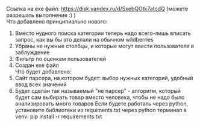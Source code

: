 Ссылка на exe файл: https://disk.yandex.ru/d/SxebQOtk7atcdQ (можете разрешать выполнение :) )  
Что добавлено принципиально нового:  
  1) Вместо нудного поиска категории теперь надо всего-лишь вписать запрос, как вы бы это делали на обычном wildberries  
  2) Убраны не нужные столбцы, и которые могут ввести пользователя в заблуждение  
  3) Фильтр по оценкам пользователей  
  4) Создан exe файл  
Что будет добавлено:  
  1) Сайт парсера, на котором будет: выбор нужных категорий, удобный ввод всех значений  
  2) Будет сделан так называемый "не парсер" - алгоритм, который будет сам выбирать товар вместо человека, чтобы не надо было анализировать много товаров
Если будете работать через python, установите библиотеки из requiments.txt через python терминал в venv: pip install -r requirements.txt
